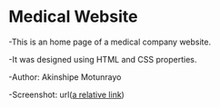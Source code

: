 # Medical Website

-This is an home page of a medical company website.

-It was designed using HTML and CSS properties.

-Author: Akinshipe Motunrayo

-Screenshot: url([a relative link](medical.png))
